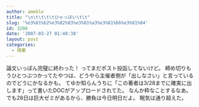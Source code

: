 ```yaml
---
author: ameblo
title: "\n\t\t\t\tひゃっほい\t\t"
slug: '%e3%81%b2%e3%82%83%e3%81%a3%e3%81%bb%e3%81%84'
id: 3206
date: '2007-03-27 01:40:38'
layout: post
categories:
  - 随筆
---
```


論文いっぽん完璧に終わった！ ってまだポスト投函してないけど。 締め切りもうひとつぶつかってたやつは、どうやら主催者側が「出しなさい」と言っているのでどうにかなるかも。 てゆか知らんうちに「この著者は3/28までに確実に出します」って書いたDOCがアップロードされてた。 なんか粋なことするなあ。 でも28日は巨大ゼミがあるから、勝負は今日明日だよ。 眠気は通り超えた。